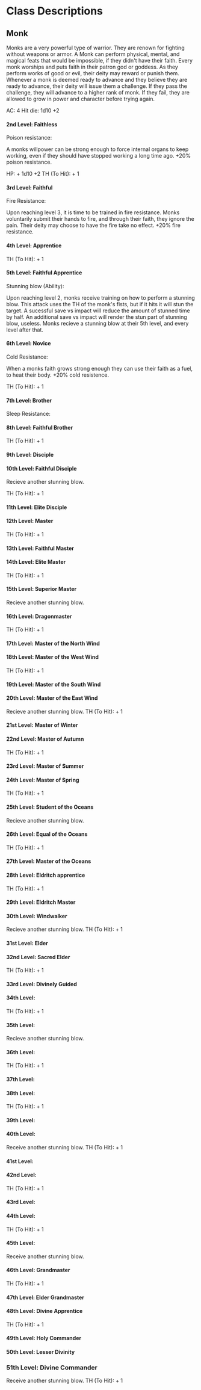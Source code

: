 # Class Descriptions

## Monk

Monks are a very powerful type of warrior. They are renown for fighting without weapons or armor.
A Monk can perform physical, mental, and magical feats that would be impossible, if they didn't have their faith.
Every monk worships and puts faith in their patron god or goddess. 
As they perform works of good or evil, their deity may reward or punish them.
Whenever a monk is deemed ready to advance and they believe they are ready to advance, their deity will issue them a challenge.
If they pass the challenge, they will advance to a higher rank of monk. If they fail, they are allowed to grow in power and character before trying again.


AC: 4
Hit die: 1d10 +2

#### 2nd Level: Faithless



Poison resistance:

A monks willpower can be strong enough to force internal organs to keep working, even if they should have stopped working a long time ago.
+20% poison resistance.

HP: + 1d10 +2
TH (To Hit): + 1

#### 3rd Level: Faithful

Fire Resistance:

Upon reaching level 3, it is time to be trained in fire resistance. 
Monks voluntarily submit their hands to fire, and through their faith, they ignore the pain. Their deity may choose to have the fire take no effect.
+20% fire resistance.

#### 4th Level: Apprentice

TH (To Hit): + 1
#### 5th Level: Faithful Apprentice

Stunning blow (Ability): 

Upon reaching level 2, monks receive training on how to perform a stunning blow. This attack uses the TH of the monk's fists, but if it hits it will stun the target. A sucessful save vs impact will reduce the amount of stunned time by half. An additional save vs impact will render the stun part of stunning blow, useless. Monks recieve a stunning blow at their 5th level, and every level after that.

#### 6th Level: Novice

Cold Resistance:

When a monks faith grows strong enough they can use their faith as a fuel, to heat their body.
+20% cold resistence.

TH (To Hit): + 1
#### 7th Level: Brother

Sleep Resistance:



#### 8th Level: Faithful Brother

TH (To Hit): + 1
#### 9th Level: Disciple

#### 10th Level: Faithful Disciple

Recieve another stunning blow.

TH (To Hit): + 1
#### 11th Level: Elite Disciple

#### 12th Level: Master

TH (To Hit): + 1
#### 13th Level: Faithful Master

#### 14th Level: Elite Master

TH (To Hit): + 1
#### 15th Level: Superior Master

Recieve another stunning blow.
#### 16th Level: Dragonmaster

TH (To Hit): + 1
#### 17th Level: Master of the North Wind

#### 18th Level: Master of the West Wind

TH (To Hit): + 1
#### 19th Level: Master of the South Wind

#### 20th Level: Master of the East Wind

Recieve another stunning blow.
TH (To Hit): + 1
#### 21st Level: Master of Winter

#### 22nd Level: Master of Autumn

TH (To Hit): + 1
#### 23rd Level: Master of Summer

#### 24th Level: Master of Spring

TH (To Hit): + 1
#### 25th Level: Student of the Oceans

Recieve another stunning blow.
#### 26th Level: Equal of the Oceans

TH (To Hit): + 1
#### 27th Level: Master of the Oceans

#### 28th Level: Eldritch apprentice

TH (To Hit): + 1
#### 29th Level: Eldritch Master

#### 30th Level: Windwalker

Recieve another stunning blow.
TH (To Hit): + 1
#### 31st Level: Elder

#### 32nd Level: Sacred Elder

TH (To Hit): + 1
#### 33rd Level: Divinely Guided

#### 34th Level: 

TH (To Hit): + 1
#### 35th Level:

Recieve another stunning blow.
#### 36th Level:

TH (To Hit): + 1
#### 37th Level:

#### 38th Level:

TH (To Hit): + 1
#### 39th Level:

#### 40th Level:

Receive another stunning blow.
TH (To Hit): + 1
#### 41st Level:

#### 42nd Level:

TH (To Hit): + 1
#### 43rd Level:

#### 44th Level:

TH (To Hit): + 1
#### 45th Level:

Receive another stunning blow.
#### 46th Level: Grandmaster

TH (To Hit): + 1
#### 47th Level: Elder Grandmaster

#### 48th Level: Divine Apprentice

TH (To Hit): + 1
#### 49th Level: Holy Commander

#### 50th Level: Lesser Divinity

### 51th Level: Divine Commander

Receive another stunning blow.
TH (To Hit): + 1

